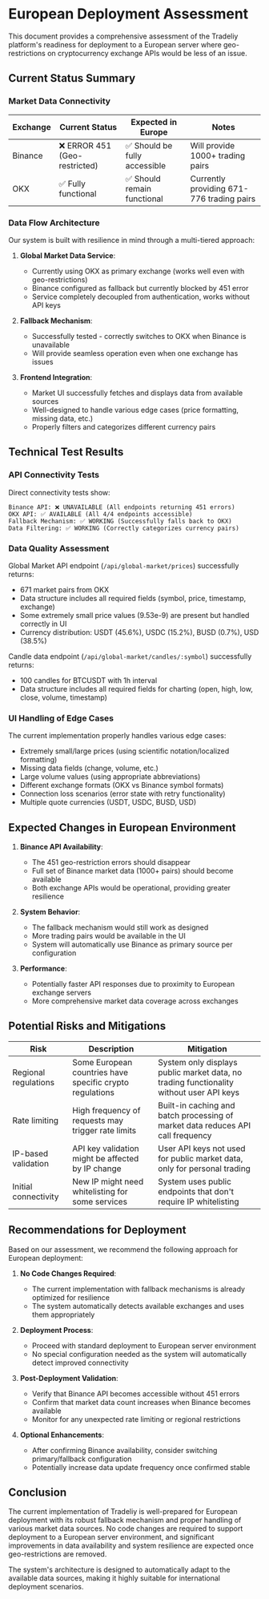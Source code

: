 # European Deployment Assessment

This document provides a comprehensive assessment of the Tradeliy platform's readiness for deployment to a European server where geo-restrictions on cryptocurrency exchange APIs would be less of an issue.

## Current Status Summary

### Market Data Connectivity

| Exchange | Current Status | Expected in Europe | Notes |
|----------|----------------|-------------------|-------|
| Binance | ❌ ERROR 451 (Geo-restricted) | ✅ Should be fully accessible | Will provide 1000+ trading pairs |
| OKX | ✅ Fully functional | ✅ Should remain functional | Currently providing 671-776 trading pairs |

### Data Flow Architecture

Our system is built with resilience in mind through a multi-tiered approach:

1. **Global Market Data Service**:
   - Currently using OKX as primary exchange (works well even with geo-restrictions)
   - Binance configured as fallback but currently blocked by 451 error
   - Service completely decoupled from authentication, works without API keys

2. **Fallback Mechanism**:
   - Successfully tested - correctly switches to OKX when Binance is unavailable
   - Will provide seamless operation even when one exchange has issues

3. **Frontend Integration**:
   - Market UI successfully fetches and displays data from available sources
   - Well-designed to handle various edge cases (price formatting, missing data, etc.)
   - Properly filters and categorizes different currency pairs

## Technical Test Results

### API Connectivity Tests

Direct connectivity tests show:

```
Binance API: ❌ UNAVAILABLE (All endpoints returning 451 errors)
OKX API: ✅ AVAILABLE (All 4/4 endpoints accessible)
Fallback Mechanism: ✅ WORKING (Successfully falls back to OKX)
Data Filtering: ✅ WORKING (Correctly categorizes currency pairs)
```

### Data Quality Assessment

Global Market API endpoint (`/api/global-market/prices`) successfully returns:
- 671 market pairs from OKX
- Data structure includes all required fields (symbol, price, timestamp, exchange)
- Some extremely small price values (9.53e-9) are present but handled correctly in UI
- Currency distribution: USDT (45.6%), USDC (15.2%), BUSD (0.7%), USD (38.5%)

Candle data endpoint (`/api/global-market/candles/:symbol`) successfully returns:
- 100 candles for BTCUSDT with 1h interval
- Data structure includes all required fields for charting (open, high, low, close, volume, timestamp)

### UI Handling of Edge Cases

The current implementation properly handles various edge cases:

- Extremely small/large prices (using scientific notation/localized formatting)
- Missing data fields (change, volume, etc.)
- Large volume values (using appropriate abbreviations)
- Different exchange formats (OKX vs Binance symbol formats)
- Connection loss scenarios (error state with retry functionality)
- Multiple quote currencies (USDT, USDC, BUSD, USD)

## Expected Changes in European Environment

1. **Binance API Availability**:
   - The 451 geo-restriction errors should disappear
   - Full set of Binance market data (1000+ pairs) should become available
   - Both exchange APIs would be operational, providing greater resilience

2. **System Behavior**:
   - The fallback mechanism would still work as designed
   - More trading pairs would be available in the UI
   - System will automatically use Binance as primary source per configuration

3. **Performance**:
   - Potentially faster API responses due to proximity to European exchange servers
   - More comprehensive market data coverage across exchanges

## Potential Risks and Mitigations

| Risk | Description | Mitigation |
|------|-------------|------------|
| Regional regulations | Some European countries have specific crypto regulations | System only displays public market data, no trading functionality without user API keys |
| Rate limiting | High frequency of requests may trigger rate limits | Built-in caching and batch processing of market data reduces API call frequency |
| IP-based validation | API key validation might be affected by IP change | User API keys not used for public market data, only for personal trading |
| Initial connectivity | New IP might need whitelisting for some services | System uses public endpoints that don't require IP whitelisting |

## Recommendations for Deployment

Based on our assessment, we recommend the following approach for European deployment:

1. **No Code Changes Required**:
   - The current implementation with fallback mechanisms is already optimized for resilience
   - The system automatically detects available exchanges and uses them appropriately

2. **Deployment Process**:
   - Proceed with standard deployment to European server environment
   - No special configuration needed as the system will automatically detect improved connectivity

3. **Post-Deployment Validation**:
   - Verify that Binance API becomes accessible without 451 errors
   - Confirm that market data count increases when Binance becomes available
   - Monitor for any unexpected rate limiting or regional restrictions

4. **Optional Enhancements**:
   - After confirming Binance availability, consider switching primary/fallback configuration
   - Potentially increase data update frequency once confirmed stable

## Conclusion

The current implementation of Tradeliy is well-prepared for European deployment with its robust fallback mechanism and proper handling of various market data sources. No code changes are required to support deployment to a European server environment, and significant improvements in data availability and system resilience are expected once geo-restrictions are removed.

The system's architecture is designed to automatically adapt to the available data sources, making it highly suitable for international deployment scenarios.